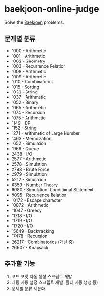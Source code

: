 # baekjoon-online-judge

Solve the [Baekjoon](https://www.acmicpc.net/) problems.

## 문제별 분류

- 1000 - Arithmetic
- 1001 - Arithmetic
- 1002 - Geometry
- 1003 - Recurrence Relation
- 1008 - Arithmetic
- 1009 - Arithmetic
- 1010 - Combinatorics
- 1015 - Sorting
- 1032 - String
- 1037 - Arithmetic
- 1052 - Binary
- 1065 - Arithmetic
- 1074 - Recursion
- 1075 - Arithmetic
- 1149 - DP
- 1152 - String
- 1271 - Arithmetic of Large Number
- 1463 - Memoization
- 1652 - Simulation
- 1966 - Queue
- 2438 - I/O
- 2577 - Arithmetic
- 2578 - Simulation
- 2798 - Brute Force
- 2979 - Simulation
- 5212 - Simulation
- 6359 - Number Theory
- 9080 - Simulation, Conditional Statement
- 9095 - Recurrence Relation
- 10172 - Escape character
- 10872 - Arithmetic
- 11047 - Greedy
- 11718 - I/O
- 11719 - I/O
- 11720 - I/O
- 15649 - Backtracking
- 17478 - Recursion
- 26217 - Combinatorics (개선 중)
- 26607 - Knapsack

## 추가할 기능

1. 코드 포맷 자동 생성 스크립트 개발
2. 세팅 자동 설정 스크립트 개발 (폴더 자동 생성 등)
3. 문제별 분류 세분화
